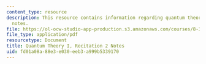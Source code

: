 ```yaml
---
content_type: resource
description: This resource contains information regarding quantum theory I, recitation
  notes.
file: https://ol-ocw-studio-app-production.s3.amazonaws.com/courses/8-321-quantum-theory-i-fall-2017/fd01a08a88e3e030eeb3a999b5339170_MIT8_321F17_Rec2.pdf
file_type: application/pdf
resourcetype: Document
title: Quantum Theory I, Recitation 2 Notes
uid: fd01a08a-88e3-e030-eeb3-a999b5339170
---
```

